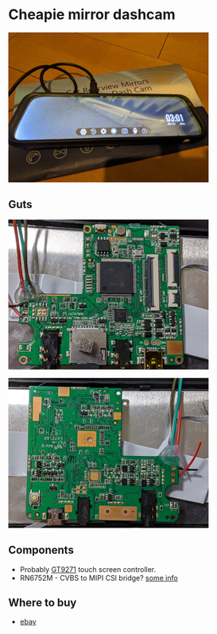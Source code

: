 # Cheapie mirror dashcam

![cheapiemirrordashcam](inaction_thumb.jpg)

## Guts

![pcb, component side](pcb_component_thumb.jpg)

![pcb, back](pcb_back_thumb.jpg)

## Components

- Probably [GT9271](https://focuslcds.com/content/GT9271.pdf) touch screen controller.
- RN6752M - CVBS to MIPI CSI bridge? [some info](https://blog.csdn.net/wode1212008/article/details/75221699)

## Where to buy

- [ebay](https://www.ebay.com/itm/9-66-Inch-2-5D-Mirror-Dash-Cam-Backup-Camera-For-Cars-Streaming-Media-Dual-I4D7/264489118570?ssPageName=STRK%3AMEBIDX%3AIT&_trksid=p2060353.m2749.l2649)
